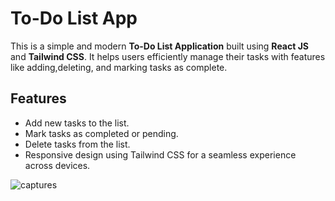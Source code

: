 # To-Do List App


This is a simple and modern **To-Do List Application** built using **React JS** and **Tailwind CSS**. It helps users efficiently manage their tasks with features like adding,deleting, and marking tasks as complete.

## Features

- Add new tasks to the list.
- Mark tasks as completed or pending.
- Delete tasks from the list.
- Responsive design using Tailwind CSS for a seamless experience across devices.


![captures](1.png)




